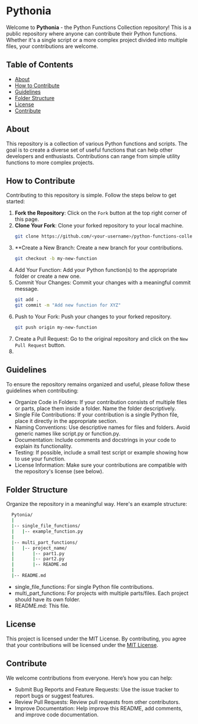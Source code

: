 # Pythonia

Welcome to __Pythonia__ - the Python Functions Collection repository! This is a public repository where anyone can contribute their Python functions. Whether it's a single script or a more complex project divided into multiple files, your contributions are welcome.

## Table of Contents
- [About](#about)
- [How to Contribute](#how-to-contribute)
- [Guidelines](#guidelines)
- [Folder Structure](#folder-structure)
- [License](#license)
- [Contribute](#contribute)

## About
This repository is a collection of various Python functions and scripts. The goal is to create a diverse set of useful functions that can help other developers and enthusiasts. Contributions can range from simple utility functions to more complex projects.

## How to Contribute
Contributing to this repository is simple. Follow the steps below to get started:

1. **Fork the Repository**: Click on the `Fork` button at the top right corner of this page.
2. **Clone Your Fork**: Clone your forked repository to your local machine.
   ```bash
   git clone https://github.com/<your-username>/python-functions-collection.git
3. **Create a New Branch: Create a new branch for your contributions.
   ```bash
   git checkout -b my-new-function
4. Add Your Function: Add your Python function(s) to the appropriate folder or create a new one.
5. Commit Your Changes: Commit your changes with a meaningful commit message.
   ```bash
   git add .
   git commit -m "Add new function for XYZ"
6. Push to Your Fork: Push your changes to your forked repository.
   ```bash
   git push origin my-new-function
7. Create a Pull Request: Go to the original repository and click on the `New Pull Request` button.
8. 
## Guidelines
To ensure the repository remains organized and useful, please follow these guidelines when contributing:

- Organize Code in Folders: If your contribution consists of multiple files or parts, place them inside a folder. Name the folder descriptively.
- Single File Contributions: If your contribution is a single Python file, place it directly in the appropriate section.
- Naming Conventions: Use descriptive names for files and folders. Avoid generic names like script.py or function.py.
- Documentation: Include comments and docstrings in your code to explain its functionality.
- Testing: If possible, include a small test script or example showing how to use your function.
- License Information: Make sure your contributions are compatible with the repository's license (see below).

## Folder Structure
Organize the repository in a meaningful way. Here's an example structure:

```bash
  Pytonia/
  |
  |-- single_file_functions/
  |   |-- example_function.py
  |
  |-- multi_part_functions/
  |   |-- project_name/
  |       |-- part1.py
  |       |-- part2.py
  |       |-- README.md
  |
  |-- README.md

```
- single_file_functions: For single Python file contributions.
- multi_part_functions: For projects with multiple parts/files. Each project should have its own folder.
- README.md: This file.

## License
This project is licensed under the MIT License. By contributing, you agree that your contributions will be licensed under the [MIT License](LICENSE).

## Contribute
We welcome contributions from everyone. Here’s how you can help:

- Submit Bug Reports and Feature Requests: Use the issue tracker to report bugs or suggest features.
- Review Pull Requests: Review pull requests from other contributors.
- Improve Documentation: Help improve this README, add comments, and improve code documentation.




